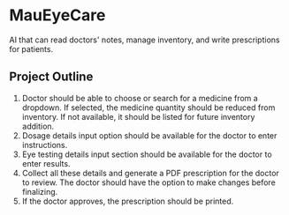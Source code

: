 # MauEyeCare
AI that can read doctors' notes, manage inventory, and write prescriptions for patients.

## Project Outline
1. Doctor should be able to choose or search for a medicine from a dropdown. If selected, the medicine quantity should be reduced from inventory. If not available, it should be listed for future inventory addition.
2. Dosage details input option should be available for the doctor to enter instructions.
3. Eye testing details input section should be available for the doctor to enter results.
4. Collect all these details and generate a PDF prescription for the doctor to review. The doctor should have the option to make changes before finalizing.
5. If the doctor approves, the prescription should be printed.
